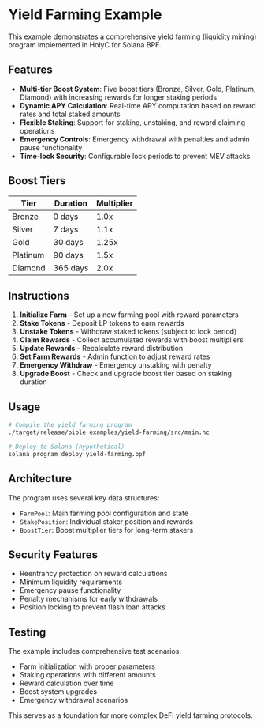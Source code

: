 # Yield Farming Example

This example demonstrates a comprehensive yield farming (liquidity mining) program implemented in HolyC for Solana BPF.

## Features

- **Multi-tier Boost System**: Five boost tiers (Bronze, Silver, Gold, Platinum, Diamond) with increasing rewards for longer staking periods
- **Dynamic APY Calculation**: Real-time APY computation based on reward rates and total staked amounts
- **Flexible Staking**: Support for staking, unstaking, and reward claiming operations
- **Emergency Controls**: Emergency withdrawal with penalties and admin pause functionality
- **Time-lock Security**: Configurable lock periods to prevent MEV attacks

## Boost Tiers

| Tier | Duration | Multiplier |
|------|----------|------------|
| Bronze | 0 days | 1.0x |
| Silver | 7 days | 1.1x |
| Gold | 30 days | 1.25x |
| Platinum | 90 days | 1.5x |
| Diamond | 365 days | 2.0x |

## Instructions

1. **Initialize Farm** - Set up a new farming pool with reward parameters
2. **Stake Tokens** - Deposit LP tokens to earn rewards
3. **Unstake Tokens** - Withdraw staked tokens (subject to lock period)
4. **Claim Rewards** - Collect accumulated rewards with boost multipliers
5. **Update Rewards** - Recalculate reward distribution
6. **Set Farm Rewards** - Admin function to adjust reward rates
7. **Emergency Withdraw** - Emergency unstaking with penalty
8. **Upgrade Boost** - Check and upgrade boost tier based on staking duration

## Usage

```bash
# Compile the yield farming program
./target/release/pible examples/yield-farming/src/main.hc

# Deploy to Solana (hypothetical)
solana program deploy yield-farming.bpf
```

## Architecture

The program uses several key data structures:

- `FarmPool`: Main farming pool configuration and state
- `StakePosition`: Individual staker position and rewards
- `BoostTier`: Boost multiplier tiers for long-term stakers

## Security Features

- Reentrancy protection on reward calculations
- Minimum liquidity requirements
- Emergency pause functionality
- Penalty mechanisms for early withdrawals
- Position locking to prevent flash loan attacks

## Testing

The example includes comprehensive test scenarios:

- Farm initialization with proper parameters
- Staking operations with different amounts
- Reward calculation over time
- Boost system upgrades
- Emergency withdrawal scenarios

This serves as a foundation for more complex DeFi yield farming protocols.